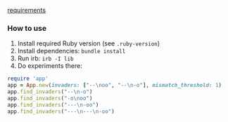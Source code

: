 [requirements](./marketer-ruby-assignment.md)

### How to use

1. Install required Ruby version (see `.ruby-version`)
1. Install dependencies: `bundle install`
1. Run irb: `irb -I lib`
1. Do experiments there:

```ruby
require 'app'
app = App.new(invaders: ["--\noo", "--\n-o"], mismatch_threshold: 1)
app.find_invaders("--\n-o")
app.find_invaders("-o\noo")
app.find_invaders("---\n-oo")
app.find_invaders("---\n---\n-oo")
```
